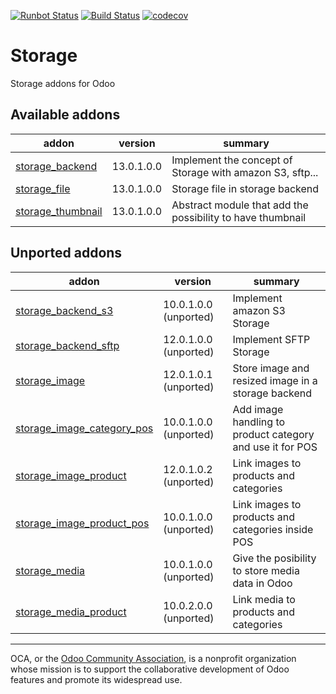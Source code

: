 [![Runbot Status](https://runbot.odoo-community.org/runbot/badge/flat/275/13.0.svg)](https://runbot.odoo-community.org/runbot/repo/github-com-oca-storage-275)
[![Build Status](https://travis-ci.com/OCA/storage.svg?branch=13.0)](https://travis-ci.com/OCA/storage)
[![codecov](https://codecov.io/gh/OCA/storage/branch/13.0/graph/badge.svg)](https://codecov.io/gh/OCA/storage)

# Storage

Storage addons for Odoo

[//]: # (addons)

Available addons
----------------
addon | version | summary
--- | --- | ---
[storage_backend](storage_backend/) | 13.0.1.0.0 | Implement the concept of Storage with amazon S3, sftp...
[storage_file](storage_file/) | 13.0.1.0.0 | Storage file in storage backend
[storage_thumbnail](storage_thumbnail/) | 13.0.1.0.0 | Abstract module that add the possibility to have thumbnail


Unported addons
---------------
addon | version | summary
--- | --- | ---
[storage_backend_s3](storage_backend_s3/) | 10.0.1.0.0 (unported) | Implement amazon S3 Storage
[storage_backend_sftp](storage_backend_sftp/) | 12.0.1.0.0 (unported) | Implement SFTP Storage
[storage_image](storage_image/) | 12.0.1.0.1 (unported) | Store image and resized image in a storage backend
[storage_image_category_pos](storage_image_category_pos/) | 10.0.1.0.0 (unported) | Add image handling to product category and use it for POS
[storage_image_product](storage_image_product/) | 12.0.1.0.2 (unported) | Link images to products and categories
[storage_image_product_pos](storage_image_product_pos/) | 10.0.1.0.0 (unported) | Link images to products and categories inside POS
[storage_media](storage_media/) | 10.0.1.0.0 (unported) | Give the posibility to store media data in Odoo
[storage_media_product](storage_media_product/) | 10.0.2.0.0 (unported) | Link media to products and categories

[//]: # (end addons)

----

OCA, or the [Odoo Community Association](http://odoo-community.org/), is a nonprofit organization whose
mission is to support the collaborative development of Odoo features and
promote its widespread use.
